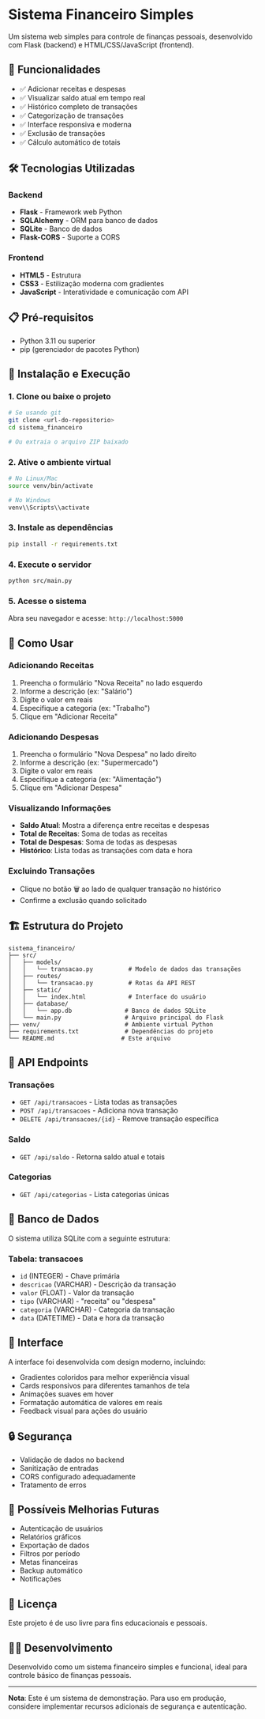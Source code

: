 # Sistema Financeiro Simples

Um sistema web simples para controle de finanças pessoais, desenvolvido com Flask (backend) e HTML/CSS/JavaScript (frontend).

## 🚀 Funcionalidades

- ✅ Adicionar receitas e despesas
- ✅ Visualizar saldo atual em tempo real
- ✅ Histórico completo de transações
- ✅ Categorização de transações
- ✅ Interface responsiva e moderna
- ✅ Exclusão de transações
- ✅ Cálculo automático de totais

## 🛠️ Tecnologias Utilizadas

### Backend
- **Flask** - Framework web Python
- **SQLAlchemy** - ORM para banco de dados
- **SQLite** - Banco de dados
- **Flask-CORS** - Suporte a CORS

### Frontend
- **HTML5** - Estrutura
- **CSS3** - Estilização moderna com gradientes
- **JavaScript** - Interatividade e comunicação com API

## 📋 Pré-requisitos

- Python 3.11 ou superior
- pip (gerenciador de pacotes Python)

## 🔧 Instalação e Execução

### 1. Clone ou baixe o projeto
```bash
# Se usando git
git clone <url-do-repositorio>
cd sistema_financeiro

# Ou extraia o arquivo ZIP baixado
```

### 2. Ative o ambiente virtual
```bash
# No Linux/Mac
source venv/bin/activate

# No Windows
venv\\Scripts\\activate
```

### 3. Instale as dependências
```bash
pip install -r requirements.txt
```

### 4. Execute o servidor
```bash
python src/main.py
```

### 5. Acesse o sistema
Abra seu navegador e acesse: `http://localhost:5000`

## 📖 Como Usar

### Adicionando Receitas
1. Preencha o formulário "Nova Receita" no lado esquerdo
2. Informe a descrição (ex: "Salário")
3. Digite o valor em reais
4. Especifique a categoria (ex: "Trabalho")
5. Clique em "Adicionar Receita"

### Adicionando Despesas
1. Preencha o formulário "Nova Despesa" no lado direito
2. Informe a descrição (ex: "Supermercado")
3. Digite o valor em reais
4. Especifique a categoria (ex: "Alimentação")
5. Clique em "Adicionar Despesa"

### Visualizando Informações
- **Saldo Atual**: Mostra a diferença entre receitas e despesas
- **Total de Receitas**: Soma de todas as receitas
- **Total de Despesas**: Soma de todas as despesas
- **Histórico**: Lista todas as transações com data e hora

### Excluindo Transações
- Clique no botão 🗑️ ao lado de qualquer transação no histórico
- Confirme a exclusão quando solicitado

## 🏗️ Estrutura do Projeto

```
sistema_financeiro/
├── src/
│   ├── models/
│   │   └── transacao.py          # Modelo de dados das transações
│   ├── routes/
│   │   └── transacao.py          # Rotas da API REST
│   ├── static/
│   │   └── index.html            # Interface do usuário
│   ├── database/
│   │   └── app.db               # Banco de dados SQLite
│   └── main.py                  # Arquivo principal do Flask
├── venv/                        # Ambiente virtual Python
├── requirements.txt             # Dependências do projeto
└── README.md                   # Este arquivo
```

## 🔌 API Endpoints

### Transações
- `GET /api/transacoes` - Lista todas as transações
- `POST /api/transacoes` - Adiciona nova transação
- `DELETE /api/transacoes/{id}` - Remove transação específica

### Saldo
- `GET /api/saldo` - Retorna saldo atual e totais

### Categorias
- `GET /api/categorias` - Lista categorias únicas

## 💾 Banco de Dados

O sistema utiliza SQLite com a seguinte estrutura:

### Tabela: transacoes
- `id` (INTEGER) - Chave primária
- `descricao` (VARCHAR) - Descrição da transação
- `valor` (FLOAT) - Valor da transação
- `tipo` (VARCHAR) - "receita" ou "despesa"
- `categoria` (VARCHAR) - Categoria da transação
- `data` (DATETIME) - Data e hora da transação

## 🎨 Interface

A interface foi desenvolvida com design moderno, incluindo:
- Gradientes coloridos para melhor experiência visual
- Cards responsivos para diferentes tamanhos de tela
- Animações suaves em hover
- Formatação automática de valores em reais
- Feedback visual para ações do usuário

## 🔒 Segurança

- Validação de dados no backend
- Sanitização de entradas
- CORS configurado adequadamente
- Tratamento de erros

## 🚀 Possíveis Melhorias Futuras

- Autenticação de usuários
- Relatórios gráficos
- Exportação de dados
- Filtros por período
- Metas financeiras
- Backup automático
- Notificações

## 📝 Licença

Este projeto é de uso livre para fins educacionais e pessoais.

## 👨‍💻 Desenvolvimento

Desenvolvido como um sistema financeiro simples e funcional, ideal para controle básico de finanças pessoais.

---

**Nota**: Este é um sistema de demonstração. Para uso em produção, considere implementar recursos adicionais de segurança e autenticação.
